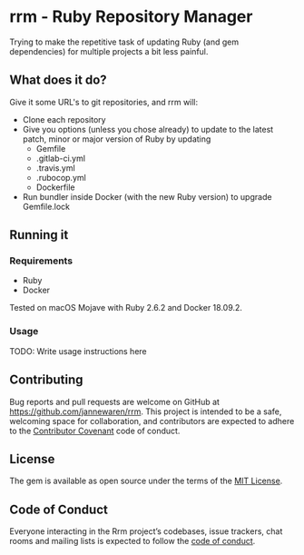 # rrm - Ruby Repository Manager

Trying to make the repetitive task of updating Ruby (and gem dependencies) for multiple projects a bit less painful.

## What does it do?

Give it some URL's to git repositories, and rrm will:
* Clone each repository
* Give you options (unless you chose already) to update to the latest patch, minor or major version of Ruby by updating
  * Gemfile
  * .gitlab-ci.yml
  * .travis.yml
  * .rubocop.yml
  * Dockerfile
* Run bundler inside Docker (with the new Ruby version) to upgrade Gemfile.lock

## Running it

### Requirements

* Ruby
* Docker

Tested on macOS Mojave with Ruby 2.6.2 and Docker 18.09.2.

### Usage

TODO: Write usage instructions here

## Contributing

Bug reports and pull requests are welcome on GitHub at https://github.com/jannewaren/rrm. This project is intended to be a safe, welcoming space for collaboration, and contributors are expected to adhere to the [Contributor Covenant](http://contributor-covenant.org) code of conduct.

## License

The gem is available as open source under the terms of the [MIT License](https://opensource.org/licenses/MIT).

## Code of Conduct

Everyone interacting in the Rrm project’s codebases, issue trackers, chat rooms and mailing lists is expected to follow the [code of conduct](https://github.com/jannewaren/rrm/blob/master/CODE_OF_CONDUCT.md).
